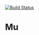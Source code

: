 [![Build Status](https://travis-ci.com/ostomachion/Mu.svg?branch=master)](https://travis-ci.com/ostomachion/Mu)

# Mu
